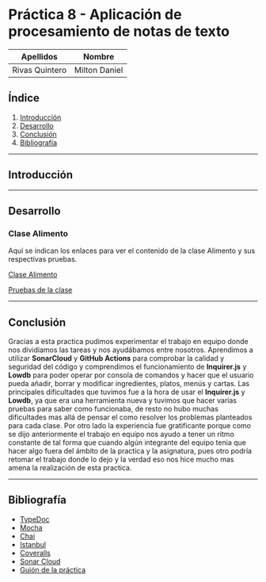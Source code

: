 # Práctica 8 - Aplicación de procesamiento de notas de texto

| Apellidos | Nombre |
| ------ | ------ |
| Rivas Quintero| Milton Daniel |

## Índice

1. [Introducción](#intro)
2. [Desarrollo](#desarrollo)
3. [Conclusión](#conclu)
4. [Bibliografía](#biblio)

---------------------

## Introducción<a name="intro"></a>



---------------------

## Desarrollo<a name="desarrollo"></a>

### Clase Alimento



Aquí se indican los enlaces para ver el contenido de la clase Alimento y sus respectivas pruebas.

[Clase Alimento](https://github.com/ULL-ESIT-INF-DSI-2021/ull-esit-inf-dsi-20-21-prct07-menu-datamodel-grupo-i/blob/master/src/alimento.ts)

[Pruebas de la clase](https://github.com/ULL-ESIT-INF-DSI-2021/ull-esit-inf-dsi-20-21-prct07-menu-datamodel-grupo-i/blob/master/tests/alimento.spec.ts)


---------------------

## Conclusión<a name="conclu"></a>

Gracias a esta practica pudimos experimentar el trabajo en equipo donde nos dividíamos las tareas y nos ayudábamos entre nosotros. Aprendimos a utilizar **SonarCloud** y **GitHub Actions** para comprobar la calidad y seguridad del código y comprendimos el funcionamiento de **Inquirer.js** y **Lowdb** para poder operar por consola de comandos y hacer que el usuario pueda añadir, borrar y modificar ingredientes, platos, menús y cartas. Las principales dificultades que tuvimos fue a la hora de usar el **Inquirer.js** y **Lowdb**, ya que era una herramienta nueva y tuvimos que hacer varias pruebas para saber como funcionaba, de resto no hubo muchas dificultades mas allá de pensar el como resolver los problemas planteados para cada clase. Por otro lado la experiencia fue gratificante porque como se dijo anteriormente el trabajo en equipo nos ayudo a tener un ritmo constante de tal forma que cuando algún integrante del equipo tenia que hacer algo fuera del ámbito de la practica y la asignatura, pues otro podría retomar el trabajo donde lo dejo y la verdad eso nos hice mucho mas amena la realización de esta practica.

---------------------

## Bibliografía <a name="biblio"></a>

- [TypeDoc](https://typedoc.org/)
- [Mocha](https://mochajs.org/)
- [Chai](https://www.chaijs.com/)
- [Istanbul](https://istanbul.js.org/)
- [Coveralls](https://coveralls.io/)
- [Sonar Cloud](https://sonarcloud.io/)
- [Guión de la práctica](https://ull-esit-inf-dsi-2021.github.io/prct08-filesystem-notes-app/)